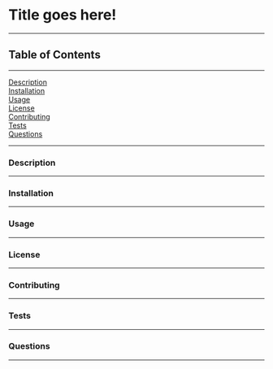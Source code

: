 # Title goes here!
-----

## Table of Contents
-----
[Description](#Description)  
[Installation](#Installation)  
[Usage](#Usage)  
[License](#License)  
[Contributing](#Contributing)  
[Tests](#Tests)  
[Questions](#Questions)  

-----
<a name="#Description"></a>
### Description
-----

<a name="#Installation"></a>
### Installation
-----

<a name="#Usage"></a>
### Usage
-----

<a name="#License"></a>
### License
-----

<a name="#Contributing"></a>
### Contributing
-----

<a name="#Tests"></a>
### Tests
-----

<a name="#Questions"></a>
### Questions
-----

